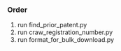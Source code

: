 ### Order
1. run find_prior_patent.py
2. run craw_registration_number.py
3. run format_for_bulk_download.py